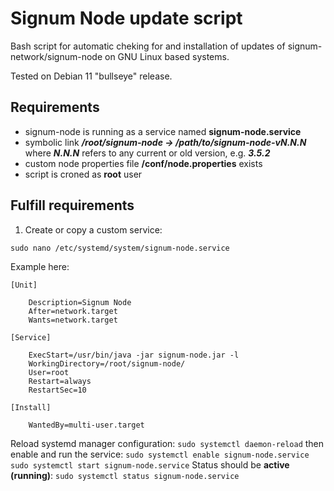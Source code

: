 # Signum Node update script
Bash script for automatic cheking for and installation of updates of signum-network/signum-node on GNU Linux based systems.

Tested on Debian 11 "bullseye" release.

## Requirements
* signum-node is running as a service named **signum-node.service**
* symbolic link ***/root/signum-node -> /path/to/signum-node-vN.N.N*** where ***N.N.N*** refers to any current or old version, e.g. ***3.5.2***
* custom node properties file **/conf/node.properties** exists
* script is croned as **root** user

## Fulfill requirements

1. Create or copy a custom service:

`sudo nano /etc/systemd/system/signum-node.service`

Example here:

```
[Unit]

    Description=Signum Node
    After=network.target
    Wants=network.target

[Service]

    ExecStart=/usr/bin/java -jar signum-node.jar -l
    WorkingDirectory=/root/signum-node/
    User=root
    Restart=always
    RestartSec=10

[Install]

    WantedBy=multi-user.target
```
Reload systemd manager configuration:
`sudo systemctl daemon-reload`
then enable and run the service:
`sudo systemctl enable signum-node.service`
`sudo systemctl start signum-node.service`
Status should be **active (running)**:
`sudo systemctl status signum-node.service`
